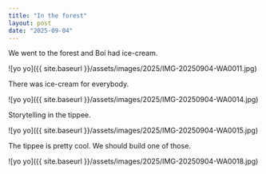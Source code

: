 ```yaml
---
title: "In the forest"
layout: post
date: "2025-09-04"
---
```


We went to the forest and Boí had ice-cream.

![yo yo]({{ site.baseurl }}/assets/images/2025/IMG-20250904-WA0011.jpg)

There was ice-cream for everybody.

![yo yo]({{ site.baseurl }}/assets/images/2025/IMG-20250904-WA0014.jpg)

Storytelling in the tippee.

![yo yo]({{ site.baseurl }}/assets/images/2025/IMG-20250904-WA0015.jpg)

The tippee is pretty cool. We should build one of those.

![yo yo]({{ site.baseurl }}/assets/images/2025/IMG-20250904-WA0018.jpg)
